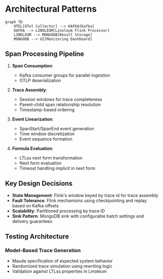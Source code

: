 # Architectural Patterns

```mermaid
graph TD
    OTEL[OTel Collector] --> KAFKA[Kafka]
    KAFKA --> LINOLEUM[Linoleum Flink Processor]
    LINOLEUM --> MONGODB[Result Storage]
    MONGODB --> UI[Monitoring Dashboard]
```

## Span Processing Pipeline
1. **Span Consumption**: 
   - Kafka consumer groups for parallel ingestion
   - OTLP deserialization

2. **Trace Assembly**:
   - Session windows for trace completeness
   - Parent-child span relationship resolution
   - Timestamp-based ordering

3. **Event Linearization**:
   - SpanStart/SpanEnd event generation
   - Time window discretization
   - Event sequence formation

4. **Formula Evaluation**:
   - LTLss next form transformation
   - Next form evaluation
   - Timeout handling implicit in next form

## Key Design Decisions
- **State Management**: Flink's window keyed by trace id for trace assembly
- **Fault Tolerance**: Flink mechanisms using checkpointing and replay based on Kafka offsets
- **Scalability**: Partitioned processing by trace ID
- **Sink Pattern**: MongoDB sink with configurable batch settings and delivery guarantees

## Testing Architecture
### Model-Based Trace Generation
- Maude specification of expected system behavior
- Randomized trace simulation using rewriting logic
- Validation against LTLss properties in Linoleum

